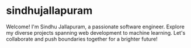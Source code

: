 # sindhujallapuram
Welcome! I'm Sindhu Jallapuram, a passionate software engineer. Explore my diverse projects spanning web development to machine learning. Let's collaborate and push boundaries together for a brighter future!
